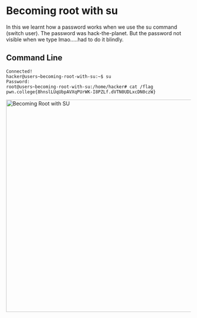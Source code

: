# Becoming root with su
In this we learnt how a password works when we use the su command (switch user). The password was hack-the-planet. But the password not visible when we type lmao.....had to do it
blindly.
## Command Line
```
Connected!
hacker@users~becoming-root-with-su:~$ su
Password:
root@users~becoming-root-with-su:/home/hacker# cat /flag
pwn.college{8hnslLUqUbpAVXqPUrWK-I8PZLf.dVTN0UDLxcDN0czW}
```
<img width="580" alt="Becoming Root with SU" src="https://github.com/user-attachments/assets/9e8aca3c-f5d3-4b5d-b095-655b287ffdee">

